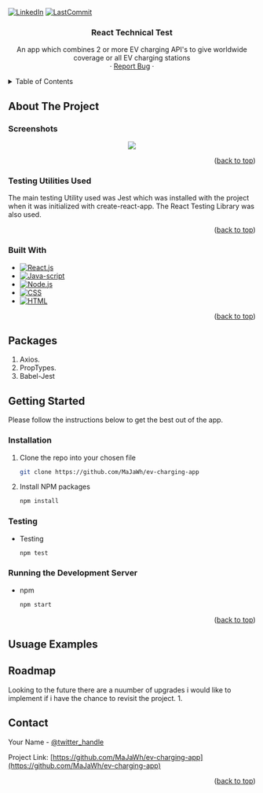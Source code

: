 <a name="readme-top"></a>

[![LinkedIn][linkedin-shield]][linkedin-url]
[![LastCommit][commit-badge]][commit-url]

<!-- PROJECT LOGO -->
<h3 align="center">React Technical Test</h3>

  <p align="center">
    An app which combines 2 or more EV charging API's to give worldwide coverage or all EV charging stations 
    <br />
    ·
    <a href="https://github.com/MaJaWh/ev-charging-app">Report Bug</a>
    ·
</div>

<!-- TABLE OF CONTENTS -->
<details>
  <summary>Table of Contents</summary>
  <ol>
    <li>
      <a href="#about-the-project">About The Project</a>
      <ul>
        <li><a href="#Screenshots">Screenshots</a></li>
        <li><a href="#testing-utilities-used">Testign Utilities Used</a></li>
        <li><a href="#built-with">Built With</a></li>
        <li><a href="#packages">Packages</a></li>
      </ul>
    </li>
    <li>
      <a href="#getting-started">Getting Started</a>
      <ul>
        <li><a href="#installation">Installation</a></li>
        <li><a href="#testing">Testing</a></li>
        <li><a href="#running-the-development-server">Running The Development Sever</a></li>
      </ul>
    </li>
    <li><a href="#usage-examples">Usage Examples</a></li>\
    <li><a href="#roadmap">Roadmap</a></li>
    <li><a href="#contact">Contact</a></li>
  </ol>
</details>

<!-- ABOUT THE PROJECT -->

## About The Project
### Screenshots

<div align="center">
<img src=><img src=width="350px">
</div>

<p align="right">(<a href="#readme-top">back to top</a>)</p>

### Testing Utilities Used
The main testing Utility used was Jest which was installed with the project when it was initialized with create-react-app. The React Testing Library was also used.

<p align="right">(<a href="#readme-top">back to top</a>)</p>

### Built With

- [![React.js][react.js]][react-url]
- [![Java-script][javascript-shield]][javascript-url]
- [![Node.js][node-shield]][node-url]
- [![CSS][CSS]][CSS-url]
- [![HTML][HTML]][HTML-url]

<p align="right">(<a href="#readme-top">back to top</a>)</p>

## Packages
1. Axios.
2. PropTypes.
3. Babel-Jest

## Getting Started
Please follow the instructions below to get the best out of the app. 
### Installation

1. Clone the repo into your chosen file
   ```sh
   git clone https://github.com/MaJaWh/ev-charging-app
   ```
2. Install NPM packages
   ```sh
   npm install
   ```

### Testing   
- Testing
   ```sh
   npm test
   ```

###  Running the Development Server  
- npm
   ```sh
   npm start
   ```    
<p align="right">(<a href="#readme-top">back to top</a>)</p>

## Usuage Examples

## Roadmap
Looking to the future there are a nuumber of upgrades i would like to implement if i have the chance to revisit the project.
1. 
## Contact

Your Name - [@twitter_handle](https://twitter.com/@mjamesw2010)

Project Link: [https://github.com/MaJaWh/ev-charging-app](https://github.com/MaJaWh/ev-charging-app)

<p align="right">(<a href="#readme-top">back to top</a>)</p>

<!-- ACKNOWLEDGMENTS -->

<!-- MARKDOWN LINKS & IMAGES -->

[commit-badge]: https://img.shields.io/github/last-commit/MaJAWh/music-library
[commit-url]: https://github.com/MaJaWh/music-library

[javascript-url]: https://www.javascript.com/
[javascript-shield]: https://img.shields.io/badge/JavaScript-F7DF1E?style=for-the-badge&logo=javascript&logoColor=black

[CSS]: https://img.shields.io/badge/CSS3-1572B6?style=for-the-badge&logo=css3&logoColor=white
[CSS-url]: https://www.w3.org/Style/CSS/Overview.en.html

[HTML]: https://img.shields.io/badge/HTML5-E34F26?style=for-the-badge&logo=html5&logoColor=white
[HTML-url]: https://html.com/

[node-shield]: https://img.shields.io/badge/Node.js-43853D?style=for-the-badge&logo=node.js&logoColor=white
[node-url]: https://nodejs.org/en/

[linkedin-shield]: https://img.shields.io/badge/-LinkedIn-black.svg?style=for-the-badge&logo=linkedin&colorB=555
[linkedin-url]: https://www.linkedin.com/in/mjamesw/

[product-screenshot]: images/screenshot.png

[react.js]: https://img.shields.io/badge/React-20232A?style=for-the-badge&logo=react&logoColor=61DAFB
[react-url]: https://reactjs.org/

